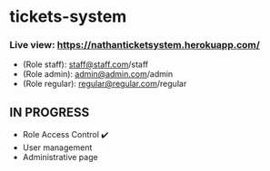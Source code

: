 # tickets-system
### Live view: https://nathanticketsystem.herokuapp.com/
- (Role staff): staff@staff.com/staff
- (Role admin): admin@admin.com/admin
- (Role regular): regular@regular.com/regular

## IN PROGRESS
- Role Access Control ✔️
- User management
- Administrative page
